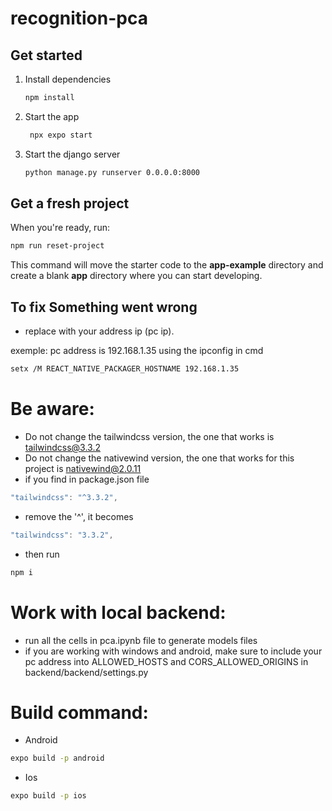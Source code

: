 # recognition-pca

## Get started

1. Install dependencies

   ```bash
   npm install
   ```

2. Start the app

   ```bash
    npx expo start
   ```

3. Start the django server

   ```bash
   python manage.py runserver 0.0.0.0:8000
   ```

## Get a fresh project

When you're ready, run:

```bash
npm run reset-project
```

This command will move the starter code to the **app-example** directory and create a blank **app** directory where you can start developing.

## To fix Something went wrong

- replace with your address ip (pc ip).

exemple: pc address is 192.168.1.35 using the ipconfig in cmd

```bash
setx /M REACT_NATIVE_PACKAGER_HOSTNAME 192.168.1.35
```

# Be aware:

- Do not change the tailwindcss version, the one that works is tailwindcss@3.3.2
- Do not change the nativewind version, the one that works for this project is nativewind@2.0.11
- if you find in package.json file 

```js
"tailwindcss": "^3.3.2",
```
- remove the '^', it becomes

```js
"tailwindcss": "3.3.2",
```

- then run

```bash
npm i
```

# Work with local backend:
- run all the cells in pca.ipynb file to generate models files
- if you are working with windows and android, make sure to include your pc address into ALLOWED_HOSTS and CORS_ALLOWED_ORIGINS in backend/backend/settings.py

# Build command:

- Android
```bash
expo build -p android
```

- Ios
```bash
expo build -p ios
```